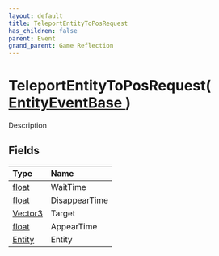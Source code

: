 ```yaml
---
layout: default
title: TeleportEntityToPosRequest
has_children: false
parent: Event
grand_parent: Game Reflection
---
```

# TeleportEntityToPosRequest( [ EntityEventBase ](/docs/game-reflection/events/entity_event_base) )
Description 

## Fields

| Type | Name |
|:-------------|:--------------|
| [float](/docs/game-reflection/components/float) | WaitTime |
| [float](/docs/game-reflection/components/float) | DisappearTime |
| [Vector3](/docs/game-reflection/classes/vector3) | Target |
| [float](/docs/game-reflection/components/float) | AppearTime |
| [Entity](/docs/game-reflection/classes/entity) | Entity |

